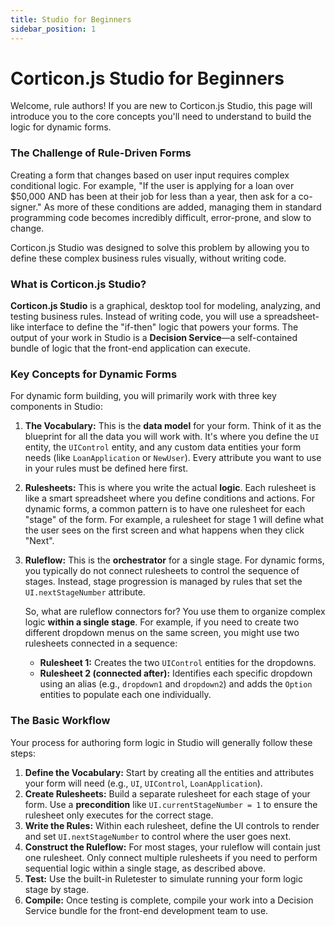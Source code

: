 ```yaml
---
title: Studio for Beginners
sidebar_position: 1
---
```


# Corticon.js Studio for Beginners

Welcome, rule authors! If you are new to Corticon.js Studio, this page will introduce you to the core concepts you'll need to understand to build the logic for dynamic forms.

### The Challenge of Rule-Driven Forms

Creating a form that changes based on user input requires complex conditional logic. For example, "If the user is applying for a loan over $50,000 AND has been at their job for less than a year, then ask for a co-signer." As more of these conditions are added, managing them in standard programming code becomes incredibly difficult, error-prone, and slow to change.

Corticon.js Studio was designed to solve this problem by allowing you to define these complex business rules visually, without writing code.

### What is Corticon.js Studio?

**Corticon.js Studio** is a graphical, desktop tool for modeling, analyzing, and testing business rules. Instead of writing code, you will use a spreadsheet-like interface to define the "if-then" logic that powers your forms. The output of your work in Studio is a **Decision Service**—a self-contained bundle of logic that the front-end application can execute.

### Key Concepts for Dynamic Forms

For dynamic form building, you will primarily work with three key components in Studio:

1.  **The Vocabulary:** This is the **data model** for your form. Think of it as the blueprint for all the data you will work with. It's where you define the `UI` entity, the `UIControl` entity, and any custom data entities your form needs (like `LoanApplication` or `NewUser`). Every attribute you want to use in your rules must be defined here first.

2.  **Rulesheets:** This is where you write the actual **logic**. Each rulesheet is like a smart spreadsheet where you define conditions and actions. For dynamic forms, a common pattern is to have one rulesheet for each "stage" of the form. For example, a rulesheet for stage 1 will define what the user sees on the first screen and what happens when they click "Next".

3.  **Ruleflow:** This is the **orchestrator** for a single stage. For dynamic forms, you typically do not connect rulesheets to control the sequence of stages. Instead, stage progression is managed by rules that set the `UI.nextStageNumber` attribute.

    So, what are ruleflow connectors for? You use them to organize complex logic **within a single stage**. For example, if you need to create two different dropdown menus on the same screen, you might use two rulesheets connected in a sequence:
    * **Rulesheet 1:** Creates the two `UIControl` entities for the dropdowns.
    * **Rulesheet 2 (connected after):** Identifies each specific dropdown using an alias (e.g., `dropdown1` and `dropdown2`) and adds the `Option` entities to populate each one individually.

### The Basic Workflow

Your process for authoring form logic in Studio will generally follow these steps:

1.  **Define the Vocabulary:** Start by creating all the entities and attributes your form will need (e.g., `UI`, `UIControl`, `LoanApplication`).
2.  **Create Rulesheets:** Build a separate rulesheet for each stage of your form. Use a **precondition** like `UI.currentStageNumber = 1` to ensure the rulesheet only executes for the correct stage.
3.  **Write the Rules:** Within each rulesheet, define the UI controls to render and set `UI.nextStageNumber` to control where the user goes next.
4.  **Construct the Ruleflow:** For most stages, your ruleflow will contain just one rulesheet. Only connect multiple rulesheets if you need to perform sequential logic within a single stage, as described above.
5.  **Test:** Use the built-in Ruletester to simulate running your form logic stage by stage.
6.  **Compile:** Once testing is complete, compile your work into a Decision Service bundle for the front-end development team to use.